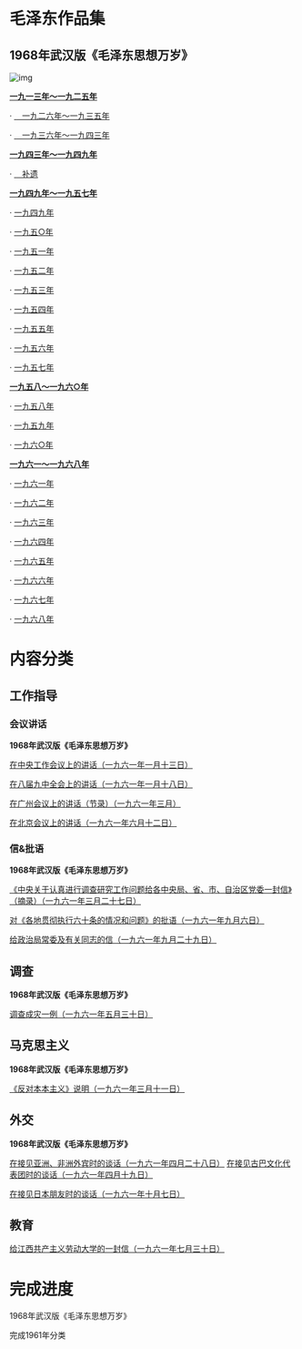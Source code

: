 # 毛泽东作品集

## 1968年武汉版《毛泽东思想万岁》

![img](https://www.marxists.org/chinese/maozedong/1968/ysfm.jpg)

[**一九一三年～一九二五年**](https://www.marxists.org/chinese/maozedong/1968/index.htm#1) 　

· [　一九二六年～一九三五年](https://www.marxists.org/chinese/maozedong/1968/index.htm#1-1) 　

· [　一九三六年～一九四三年](https://www.marxists.org/chinese/maozedong/1968/index.htm#1-2) 

[**一九四三年～一九四九年**](https://www.marxists.org/chinese/maozedong/1968/index.htm#2) 　

· [　补遗](https://www.marxists.org/chinese/maozedong/1968/index.htm#2-1) 

[**一九四九年～一九五七年**](https://www.marxists.org/chinese/maozedong/1968/index.htm#3) 　

· [一九四九年](https://www.marxists.org/chinese/maozedong/1968/index.htm#3-1) 　

· [一九五○年](https://www.marxists.org/chinese/maozedong/1968/index.htm#3-2) 　

· [一九五一年](https://www.marxists.org/chinese/maozedong/1968/index.htm#3-3) 　

· [一九五二年](https://www.marxists.org/chinese/maozedong/1968/index.htm#3-4) 　

· [一九五三年](https://www.marxists.org/chinese/maozedong/1968/index.htm#3-5) 　

· [一九五四年](https://www.marxists.org/chinese/maozedong/1968/index.htm#3-6) 　

· [一九五五年](https://www.marxists.org/chinese/maozedong/1968/index.htm#3-7) 　

· [一九五六年](https://www.marxists.org/chinese/maozedong/1968/index.htm#3-8) 　

· [一九五七年](https://www.marxists.org/chinese/maozedong/1968/index.htm#3-9) 

[**一九五八～一九六○年**](https://www.marxists.org/chinese/maozedong/1968/index.htm#4) 　

· [一九五八年](https://www.marxists.org/chinese/maozedong/1968/index.htm#4-1) 　

· [一九五九年](https://www.marxists.org/chinese/maozedong/1968/index.htm#4-2) 　

· [一九六○年](https://www.marxists.org/chinese/maozedong/1968/index.htm#4-3) 

[**一九六一～一九六八年**](https://www.marxists.org/chinese/maozedong/1968/index.htm#5) 　

· [一九六一年](https://www.marxists.org/chinese/maozedong/1968/index.htm#5-1) 　

· [一九六二年](https://www.marxists.org/chinese/maozedong/1968/index.htm#5-2) 　

· [一九六三年](https://www.marxists.org/chinese/maozedong/1968/index.htm#5-3) 　

· [一九六四年](https://www.marxists.org/chinese/maozedong/1968/index.htm#5-4) 　

· [一九六五年](https://www.marxists.org/chinese/maozedong/1968/index.htm#5-5) 　

· [一九六六年](https://www.marxists.org/chinese/maozedong/1968/index.htm#5-6) 　

· [一九六七年](https://www.marxists.org/chinese/maozedong/1968/index.htm#5-7) 　

· [一九六八年](https://www.marxists.org/chinese/maozedong/1968/index.htm#5-8)

# 内容分类

## 工作指导

### 会议讲话

**1968年武汉版《毛泽东思想万岁》**

[在中央工作会议上的讲话（一九六一年一月十三日）](https://www.marxists.org/chinese/maozedong/1968/5-001.htm)

[在八届九中全会上的讲话（一九六一年一月十八日）](https://www.marxists.org/chinese/maozedong/1968/5-002.htm)

[在广州会议上的讲话（节录）（一九六一年三月）](https://www.marxists.org/chinese/maozedong/1968/5-005.htm)

[在北京会议上的讲话（一九六一年六月十二日）](https://www.marxists.org/chinese/maozedong/1968/5-009.htm)

### 信&批语

**1968年武汉版《毛泽东思想万岁》**

[《中央关于认真进行调查研究工作问题给各中央局、省、市、自治区党委一封信》（摘录）（一九六一年三月二十七日）](https://www.marxists.org/chinese/maozedong/1968/5-004.htm)

[对《各地贯彻执行六十条的情况和问题》的批语（一九六一年九月六日）](https://www.marxists.org/chinese/maozedong/1968/5-011.htm)

[给政治局常委及有关同志的信（一九六一年九月二十九日）](https://www.marxists.org/chinese/maozedong/1968/5-012.htm)

## 调查

**1968年武汉版《毛泽东思想万岁》**

[调查成灾一例（一九六一年五月三十日）](https://www.marxists.org/chinese/maozedong/1968/5-008.htm)

## 马克思主义

**1968年武汉版《毛泽东思想万岁》**

[《反对本本主义》说明（一九六一年三月十一日）](https://www.marxists.org/chinese/maozedong/1968/5-003.htm)

## 外交

**1968年武汉版《毛泽东思想万岁》**

[在接见亚洲、非洲外宾时的谈话（一九六一年四月二十八日）](https://www.marxists.org/chinese/maozedong/1968/5-006.htm)
[在接见古巴文化代表团时的谈话（一九六一年四月十九日）](https://www.marxists.org/chinese/maozedong/1968/5-007.htm)

[在接见日本朋友时的谈话（一九六一年十月七日）](https://www.marxists.org/chinese/maozedong/1968/5-013.htm)

## 教育

[给江西共产主义劳动大学的一封信（一九六一年七月三十日）](https://www.marxists.org/chinese/maozedong/1968/5-010.htm)

# 完成进度

1968年武汉版《毛泽东思想万岁》

完成1961年分类

